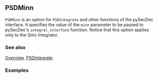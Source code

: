 ## PSDMinn

`PSDMinn` is an option for `PSDIntegrate` and other functions of the pySecDec interface. It specifies the value of the `minn` parameter to be passed to pySecDec's `integral_interface` function. Notice that this option applies only to the Qmc integrator.

### See also

[Overview](Extra/FeynHelpers.md), [PSDIntegrate](PSDIntegrate.md).

### Examples